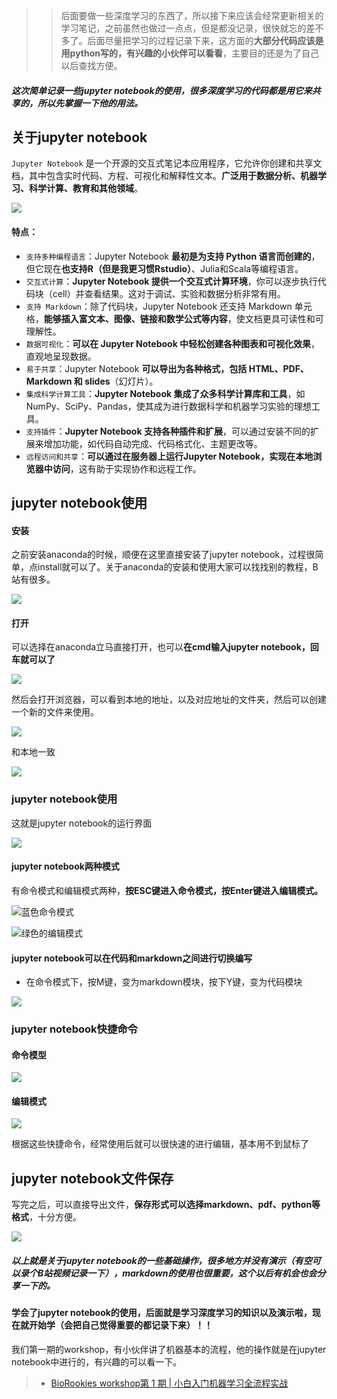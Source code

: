 >> 后面要做一些深度学习的东西了，所以接下来应该会经常更新相关的学习笔记，之前虽然也做过一点点，但是都没记录，很快就忘的差不多了。后面尽量把学习的过程记录下来，这方面的**大部分代码应该是用python写的，有兴趣的小伙伴可以看看**，主要目的还是为了自己以后查找方便。


##### 这次简单记录一些jupyter notebook的使用，很多深度学习的代码都是用它来共享的，所以先掌握一下他的用法。

## 关于jupyter notebook

`Jupyter Notebook` 是一个开源的交互式笔记本应用程序，它允许你创建和共享文档，其中包含实时代码、方程、可视化和解释性文本。**广泛用于数据分析、机器学习、科学计算、教育和其他领域**。

![](https://files.mdnice.com/user/23696/3256286f-d21f-4368-9749-f42afcb9347d.png)


#### 特点：
- `支持多种编程语言`：Jupyter Notebook **最初是为支持 Python 语言而创建的**，但它现在**也支持R（但是我更习惯Rstudio）**、Julia和Scala等编程语言。
- `交互式计算`：**Jupyter Notebook 提供一个交互式计算环境**，你可以逐步执行代码块（cell）并查看结果。这对于调试、实验和数据分析非常有用。
- `支持 Markdown`：除了代码块，Jupyter Notebook 还支持 Markdown 单元格，**能够插入富文本、图像、链接和数学公式等内容**，使文档更具可读性和可理解性。
- `数据可视化`：**可以在 Jupyter Notebook 中轻松创建各种图表和可视化效果**，直观地呈现数据。
- `易于共享`：Jupyter Notebook **可以导出为各种格式，包括 HTML、PDF、Markdown 和 slides**（幻灯片）。
- `集成科学计算工具`：**Jupyter Notebook 集成了众多科学计算库和工具**，如 NumPy、SciPy、Pandas，使其成为进行数据科学和机器学习实验的理想工具。
- `支持插件`：**Jupyter Notebook 支持各种插件和扩展**，可以通过安装不同的扩展来增加功能，如代码自动完成、代码格式化、主题更改等。
- `远程访问和共享`：**可以通过在服务器上运行Jupyter Notebook，实现在本地浏览器中访问**，这有助于实现协作和远程工作。

## jupyter notebook使用

#### 安装

之前安装anaconda的时候，顺便在这里直接安装了jupyter notebook，过程很简单，点install就可以了。关于anaconda的安装和使用大家可以找找别的教程，B站有很多。

![](https://files.mdnice.com/user/23696/df1e3373-dcf5-466f-af1c-56ce74e244e0.png)

#### 打开

可以选择在anaconda立马直接打开，也可以**在cmd输入jupyter notebook，回车就可以了**

![](https://files.mdnice.com/user/23696/d800f158-6c18-4443-9d5e-e8335c90b1ca.png)

然后会打开浏览器，可以看到本地的地址，以及对应地址的文件夹，然后可以创建一个新的文件来使用。

![](https://files.mdnice.com/user/23696/68c51aa7-4db2-4848-865e-ce2d57438524.png)

和本地一致

![](https://files.mdnice.com/user/23696/aa8a5c6a-8d6c-40db-a459-eb3e1f9e9012.png)

### jupyter notebook使用

这就是jupyter notebook的运行界面

![](https://files.mdnice.com/user/23696/f2672074-1fa9-4700-bff5-51e110ba8541.png)

#### jupyter notebook两种模式

有命令模式和编辑模式两种，**按ESC键进入命令模式，按Enter键进入编辑模式。**

![蓝色命令模式](https://files.mdnice.com/user/23696/c1cfb3dc-e992-4871-a3bd-c673a3dec809.png)

![绿色的编辑模式](https://files.mdnice.com/user/23696/cdfdc0ef-d390-4468-9f2e-eb011b7cc262.png)

#### jupyter notebook可以在代码和**markdown**之间进行切换编写
- 在命令模式下，按M键，变为markdown模块，按下Y键，变为代码模块

![](https://files.mdnice.com/user/23696/b09d7d06-352d-46d2-a0e9-f64ef20cccfd.png)

### jupyter notebook快捷命令

#### 命令模型

![](https://files.mdnice.com/user/23696/37008ece-e27b-4746-93b5-0f589f3fa321.png)

#### 编辑模式

![](https://files.mdnice.com/user/23696/e7f9c2f2-bc82-49f4-8695-94026122faec.png)

根据这些快捷命令，经常使用后就可以很快速的进行编辑，基本用不到鼠标了

## jupyter notebook文件保存

写完之后，可以直接导出文件，**保存形式可以选择markdown、pdf、python等格式**，十分方便。

![](https://files.mdnice.com/user/23696/f3b43596-8b68-4318-85e5-ac9a808011d7.png)

##### 以上就是关于jupyter notebook的一些基础操作，很多地方并没有演示（有空可以录个B站视频记录一下），markdown的使用也很重要，这个以后有机会也会分享一下的。

#### **学会了jupyter notebook的使用，后面就是学习深度学习的知识以及演示啦**，现在就开始学（会把自己觉得重要的都记录下来）！！
我们第一期的workshop，有小伙伴讲了机器基本的流程，他的操作就是在jupyter notebook中进行的，有兴趣的可以看一下。
> - [BioRookies workshop第 1 期 | 小白入门机器学习全流程实战](https://mp.weixin.qq.com/s?__biz=Mzg2NjYzNjQ4Ng==&mid=2247488579&idx=1&sn=3a688e48585a85e4741c8d1c29ab43c7&chksm=ce4693eaf9311afc88f9fe1768d83712041e8bb8e1a919a67eff5832e173885e3756e48e70c0&token=233606338&lang=zh_CN#rd)